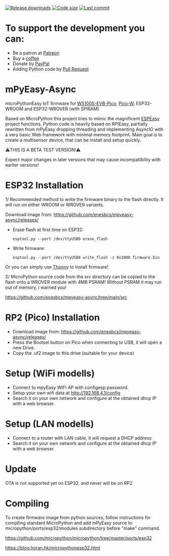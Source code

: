 [![Release downloads](https://img.shields.io/github/downloads/enesbcs/mpyeasy-async/total.svg)]() [![Code size](https://img.shields.io/github/languages/code-size/enesbcs/mpyeasy-async)]() [![Last commit](https://img.shields.io/github/last-commit/enesbcs/mpyeasy-async)]()

# To support the development you can:
- Be a patron at [Patreon](https://www.patreon.com/enesbcs)
- Buy a [coffee](https://ko-fi.com/I3I5UT4H)
- Donate by [PayPal](https://www.paypal.me/rpieasy)
- Adding Python code by [Pull Request](https://github.com/enesbcs/mpyeasy-async/pulls)

# mPyEasy-Async

microPythonEasy IoT firmware for [W5100S-EVB-Pico](https://www.wiznet.io/product-item/w5100s-evb-pico/), [Pico-W](https://www.raspberrypi.com/documentation/microcontrollers/raspberry-pi-pico.html#raspberry-pi-pico-w), ESP32-WROOM and ESP32-WROVER (with SPIRAM)

Based on MicroPython this project tries to mimic the magnificent [ESPEasy](https://www.letscontrolit.com/wiki/index.php/ESPEasy) project functions. Python code is heavily based on RPIEasy, partially rewritten from mPyEasy dropping threading and implementing AsyncIO with a very basic Web framework with minimal memory footprint.
Main goal is to create a multisensor device, that can be install and setup quickly.

:warning:THIS IS A BETA TEST VERSION!:warning:

Expect major changes in later versions that may cause incompatibility with earlier versions!

# ESP32 Installation

1/ Recommended method to write the firmware binary to the flash directly. It will run on either WROOM or WROVER variants.

  Download image from: https://github.com/enesbcs/mpyeasy-async/releases/

- Erase flash at first time on ESP32:

  `esptool.py --port /dev/ttyUSB0 erase_flash`
- Write firmware:

  `esptool.py --port /dev/ttyUSB0 write_flash -z 0x1000 firmware.bin`

Or you can simply use [Thonny](https://thonny.org/) to install firmware!

2/ MicroPython source code from the src directory can be copied to the flash onto a WROVER module with 4MB PSRAM! 
Without PSRAM it may run out of memory, i warned you!

https://github.com/enesbcs/mpyeasy-async/tree/main/src

# RP2 (Pico) Installation

- Download image from: https://github.com/enesbcs/mpyeasy-async/releases/
- Press the Bootsel button on Pico when connecting to USB, it will open a new Drive.
- Copy the .uf2 image to this drive (suitable for your device)

# Setup (WiFi modells)

- Connect to mpyEasy WIFI AP with configesp password.
- Setup your own wifi data at http://192.168.4.1/config
- Search it on your own network and configure at the obtained dhcp IP with a web browser.

# Setup (LAN modells)

- Connect to a router with LAN cable, it will request a DHCP address
- Search it on your own network and configure at the obtained dhcp IP with a web browser.

# Update

OTA is not supported yet on ESP32, and never will be on RP2

# Compiling

To create firmware image from python sources, follow instructions for compiling standard MicroPython and add mPyEasy source to micropython/ports/esp32/modules subdirectory before "make" command.

https://github.com/micropython/micropython/tree/master/ports/esp32

https://blog.horan.hk/micropythonesp32.html

